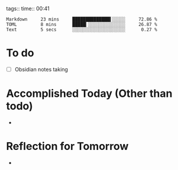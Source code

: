 tags:: 
time:: 00:41

```wakatime
Markdown     23 mins     ██████████████▌░░░░░     72.86 %
TOML         8 mins      █████▎░░░░░░░░░░░░░░     26.87 %
Text         5 secs      ░░░░░░░░░░░░░░░░░░░░      0.27 %
```


# To do
- [ ] Obsidian notes taking

# Accomplished Today (Other than todo)
- 

# Reflection for Tomorrow
- 